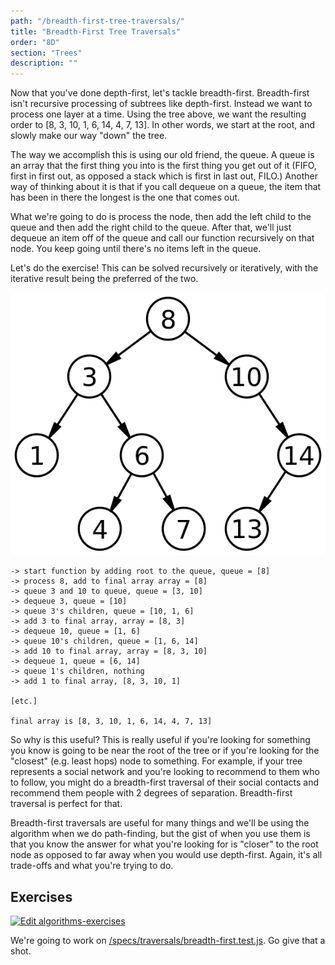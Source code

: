 ```yaml
---
path: "/breadth-first-tree-traversals/"
title: "Breadth-First Tree Traversals"
order: "8D"
section: "Trees"
description: ""
---
```


Now that you've done depth-first, let's tackle breadth-first. Breadth-first isn't recursive processing of subtrees like depth-first. Instead we want to process one layer at a time. Using the tree above, we want the resulting order to [8, 3, 10, 1, 6, 14, 4, 7, 13]. In other words, we start at the root, and slowly make our way "down" the tree.

The way we accomplish this is using our old friend, the queue. A queue is an array that the first thing you into is the first thing you get out of it (FIFO, first in first out, as opposed a stack which is first in last out, FILO.) Another way of thinking about it is that if you call dequeue on a queue, the item that has been in there the longest is the one that comes out.

What we're going to do is process the node, then add the left child to the queue and then add the right child to the queue. After that, we'll just dequeue an item off of the queue and call our function recursively on that node. You keep going until there's no items left in the queue.

Let's do the exercise! This can be solved recursively or iteratively, with the iterative result being the preferred of the two.

![binary search tree](./images/bst.png)

```text
-> start function by adding root to the queue, queue = [8]
-> process 8, add to final array array = [8]
-> queue 3 and 10 to queue, queue = [3, 10]
-> dequeue 3, queue = [10]
-> queue 3's children, queue = [10, 1, 6]
-> add 3 to final array, array = [8, 3]
-> dequeue 10, queue = [1, 6]
-> queue 10's children, queue = [1, 6, 14]
-> add 10 to final array, array = [8, 3, 10]
-> dequeue 1, queue = [6, 14]
-> queue 1's children, nothing
-> add 1 to final array, [8, 3, 10, 1]

[etc.]

final array is [8, 3, 10, 1, 6, 14, 4, 7, 13]
```

So why is this useful? This is really useful if you're looking for something you know is going to be near the root of the tree or if you're looking for the "closest" (e.g. least hops) node to something. For example, if your tree represents a social network and you're looking to recommend to them who to follow, you might do a breadth-first traversal of their social contacts and recommend them people with 2 degrees of separation. Breadth-first traversal is perfect for that.

Breadth-first traversals are useful for many things and we'll be using the algorithm when we do path-finding, but the gist of when you use them is that you know the answer for what you're looking for is "closer" to the root node as opposed to far away when you would use depth-first. Again, it's all trade-offs and what you're trying to do.

## Exercises

[![Edit algorithms-exercises](https://codesandbox.io/static/img/play-codesandbox.svg)][sb]

We're going to work on [/specs/traversals/breadth-first.test.js][gh]. Go give that a shot.

[gh]: https://github.com/btholt/algorithms-exercises/blob/main/specs/traversals/breadth-first.test.js
[sb]: https://codesandbox.io/s/github/btholt/algorithms-exercises/tree/main?file=/specs/traversals/breadth-first.test.js

